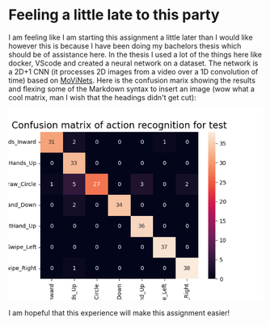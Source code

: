 # Feeling a little late to this party
I am feeling like I am starting this assignment a little later than I would like however this is because I have been doing my bachelors thesis which should be of assistance here.
In the thesis I used a lot of the things here like docker, VScode and created a neural network on a dataset. 
The network is a 2D+1 CNN (it processes 2D images from a video over a 1D convolution of time) based on [MoViNets](https://arxiv.org/abs/2103.11511).
Here is the confusion marix showing the results and flexing some of the Markdown syntax to insert an image (wow what a cool matrix, man I wish that the headings didn't get cut):

![ConfMat](/images/TF_mat_lite.png)

I am hopeful that this experience will make this assignment easier!
